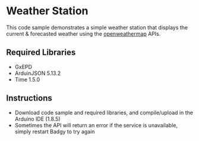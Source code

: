 # Weather Station

This code sample demonstrates a simple weather station that displays the current & forecasted weather using the [openweathermap](https://openweathermap.org) APIs.

## Required Libraries
- GxEPD
- ArduinJSON 5.13.2
- Time 1.5.0

## Instructions
- Download code sample and required libraries, and compile/upload in the Arduino IDE (1.8.5)
- Sometimes the API will return an error if the service is unavailable, simply restart Badgy to try again
